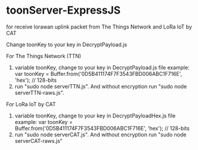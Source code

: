 # toonServer-ExpressJS
for receive lorawan uplink packet from The Things Network and LoRa IoT by CAT

Change toonKey to your key in DecryptPayload.js

For The Things Network (TTN)
1. variable toonKey, change to your key in DecryptPayload.js file
example: var toonKey =  Buffer.from('0D5B411174F7F3543FBD006ABC1F716E', 'hex'); // 128-bits
2. run "sudo node serverTTN.js". And without encryption run "sudo node serverTTN-raws.js".


For LoRa IoT by CAT
1. variable toonKey, change to your key in DecryptPayloadHex.js file
example: var toonKey =  Buffer.from('0D5B411174F7F3543FBD006ABC1F716E', 'hex'); // 128-bits
2. run "sudo node serverCAT.js". And without encryption run "sudo node serverCAT-raws.js"

